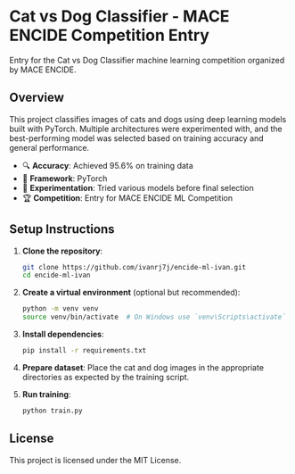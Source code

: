 # Cat vs Dog Classifier - MACE ENCIDE Competition Entry

Entry for the Cat vs Dog Classifier machine learning competition organized by MACE ENCIDE.

## Overview

This project classifies images of cats and dogs using deep learning models built with PyTorch. Multiple architectures were experimented with, and the best-performing model was selected based on training accuracy and general performance.

* 🔍 **Accuracy**: Achieved 95.6% on training data
* 🧠 **Framework**: PyTorch
* 🧪 **Experimentation**: Tried various models before final selection
* 🏆 **Competition**: Entry for MACE ENCIDE ML Competition

## Setup Instructions

1. **Clone the repository**:

   ```bash
   git clone https://github.com/ivanrj7j/encide-ml-ivan.git
   cd encide-ml-ivan
   ```

2. **Create a virtual environment** (optional but recommended):

   ```bash
   python -m venv venv
   source venv/bin/activate  # On Windows use `venv\Scripts\activate`
   ```

3. **Install dependencies**:

   ```bash
   pip install -r requirements.txt
   ```

4. **Prepare dataset**:
   Place the cat and dog images in the appropriate directories as expected by the training script.

5. **Run training**:

   ```bash
   python train.py
   ```

## License

This project is licensed under the MIT License.
